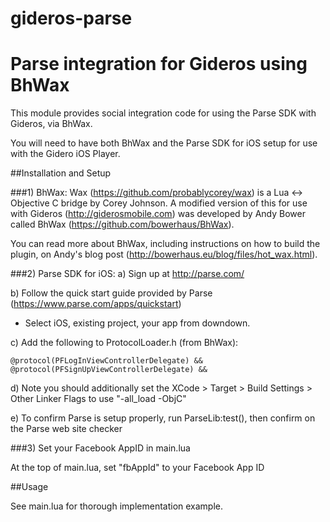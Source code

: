 gideros-parse
=============

# Parse integration for Gideros using BhWax

This module provides social integration code for using the Parse SDK with Gideros, via BhWax.

You will need to have both BhWax and the Parse SDK for iOS setup for use with the Gidero iOS Player.

##Installation and Setup

###1) BhWax:
Wax (https://github.com/probablycorey/wax) is a Lua <-> Objective C bridge by Corey Johnson. A modified version of this for
use with Gideros (http://giderosmobile.com) was developed by Andy Bower called BhWax (https://github.com/bowerhaus/BhWax). 

You can read more about BhWax, including instructions on how to build the plugin, on Andy's blog post 
(http://bowerhaus.eu/blog/files/hot_wax.html).

###2) Parse SDK for iOS:
a) Sign up at http://parse.com/

b) Follow the quick start guide provided by Parse (https://www.parse.com/apps/quickstart)

 - Select iOS, existing project, your app from downdown.

c) Add the following to ProtocolLoader.h (from BhWax):

	@protocol(PFLogInViewControllerDelegate) &&
	@protocol(PFSignUpViewControllerDelegate) &&

d) Note you should additionally set the XCode > Target > Build Settings > Other Linker Flags to use "-all_load -ObjC"

e) To confirm Parse is setup properly, run ParseLib:test(), then confirm on the Parse web site checker

###3) Set your Facebook AppID in main.lua

At the top of main.lua, set "fbAppId" to your Facebook App ID

##Usage

See main.lua for thorough implementation example.
	
